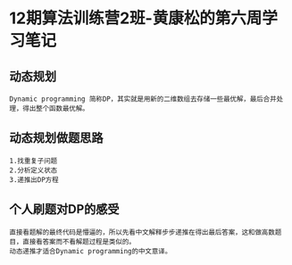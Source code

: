 # 12期算法训练营2班-黄康松的第六周学习笔记
## 动态规划
    Dynamic programming 简称DP，其实就是用新的二维数组去存储一些最优解，最后合并处理，得出整个函数最优解。
## 动态规划做题思路
    1.找重复子问题
    2.分析定义状态
    3.递推出DP方程
## 个人刷题对DP的感受
    直接看题解的最终代码是懵逼的，所以先看中文解释步步递推在得出最后答案，这和做高数题目，直接看答案而不看解题过程是类似的。
    动态递推才适合Dynamic programming的中文意译。

